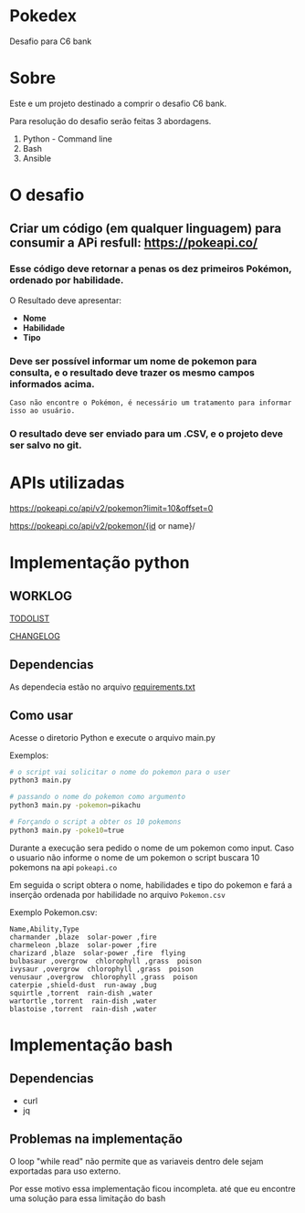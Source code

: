 # Pokedex
Desafio para C6 bank

# Sobre
Este e um projeto destinado a comprir o desafio C6 bank. 

Para resolução do desafio serão feitas 3 abordagens.

1. Python - Command line
2. Bash
3. Ansible


# O desafio

## Criar  um código (em qualquer linguagem) para consumir a APi resfull:  https://pokeapi.co/
 
### Esse código deve retornar a penas  os dez primeiros Pokémon, ordenado por habilidade. 
O Resultado deve apresentar:

- **Nome**
- **Habilidade**
- **Tipo**


### Deve ser possível informar um nome de pokemon para consulta, e o resultado deve trazer os mesmo  campos informados acima.

`Caso não encontre o Pokémon, é necessário um tratamento para informar isso ao usuário.`

 
### O resultado deve ser enviado para um .CSV, e o projeto deve ser salvo no git.

 
# APIs utilizadas

https://pokeapi.co/api/v2/pokemon?limit=10&offset=0

https://pokeapi.co/api/v2/pokemon/{id or name}/



# Implementação python

## WORKLOG
[TODOLIST](Python/TODOLIST.MD)

[CHANGELOG](Python/CHANGELOG.MD)

## Dependencias

As dependecia estão no arquivo [requirements.txt](Python/requirements.txt)

## Como usar

Acesse o diretorio Python e execute o arquivo main.py

Exemplos:
```Bash
# o script vai solicitar o nome do pokemon para o user
python3 main.py
```
```Bash
# passando o nome do pokemon como argumento
python3 main.py -pokemon=pikachu
```
```Bash
# Forçando o script a obter os 10 pokemons
python3 main.py -poke10=true
```
Durante a execução sera pedido o nome de um pokemon como input.
Caso o usuario não informe o nome de um pokemon o script buscara 10 pokemons na api `pokeapi.co`

Em seguida o script obtera o nome, habilidades e tipo do pokemon e fará a inserção ordenada por habilidade no arquivo `Pokemon.csv`

Exemplo Pokemon.csv:
```csv
Name,Ability,Type
charmander ,blaze  solar-power ,fire
charmeleon ,blaze  solar-power ,fire
charizard ,blaze  solar-power ,fire  flying
bulbasaur ,overgrow  chlorophyll ,grass  poison
ivysaur ,overgrow  chlorophyll ,grass  poison
venusaur ,overgrow  chlorophyll ,grass  poison
caterpie ,shield-dust  run-away ,bug
squirtle ,torrent  rain-dish ,water
wartortle ,torrent  rain-dish ,water
blastoise ,torrent  rain-dish ,water

```
# Implementação bash

## Dependencias

- curl
- jq

## Problemas na implementação
O loop "while read" não permite que as variaveis dentro dele sejam exportadas para uso externo.

Por esse motivo essa implementação ficou incompleta. até que eu encontre uma solução para essa limitação do bash